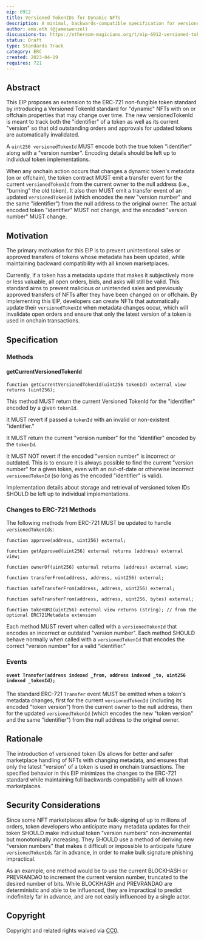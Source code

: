 ```yaml
---
eip: 6912
title: Versioned TokenIDs for Dynamic NFTs
description: A minimal, backwards-compatible specification for versioned token IDs for dynamic NFTs.
author: emo.eth (@jameswenzel)
discussions-to: https://ethereum-magicians.org/t/eip-6912-versioned-tokenids-for-dynamic-nfts/13897
status: Draft
type: Standards Track
category: ERC
created: 2023-04-19
requires: 721
---
```


## Abstract
This EIP proposes an extension to the ERC-721 non-fungible token standard by introducing a Versioned TokenId standard for "dynamic" NFTs with on or offchain properties that may change over time. The new versionedTokenId is meant to track both the "identifier" of a token as well as its current "version" so that old outstanding orders and approvals for updated tokens are automatically invalidated.

A `uint256 versionedTokenId` MUST encode both the true token "identifier" along with a "version number". Encoding details should be left up to individual token implementations.

When any onchain action occurs that changes a dynamic token's metadata (on or offchain), the token contract MUST emit a transfer event for the current `versionedTokenId` from the current owner to the null address (i.e., "burning" the old token). It also then MUST emit a transfer event of an updated `versionedTokenId` (which encodes the new "version number" and the same "identifier") from the null address to the original owner. The actual encoded token "identifier" MUST not change, and the encoded "version number" MUST change.

## Motivation
The primary motivation for this EIP is to prevent unintentional sales or approved transfers of tokens whose metadata has been updated, while maintaining backward compatibility with all known marketplaces. 

Currently, if a token has a metadata update that makes it subjectively more or less valuable, all open orders, bids, and asks will still be valid. This standard aims to prevent malicious or unintended sales and previously approved transfers of NFTs after they have been changed on or offchain. By implementing this EIP, developers can create NFTs that automatically update their `versionedTokenId` when metadata changes occur, which will invalidate open orders and ensure that only the latest version of a token is used in onchain transactions.

## Specification

### Methods

#### getCurrentVersionedTokenId

```solidity
function getCurrentVersionedTokenId(uint256 tokenId) external view returns (uint256);
```

This method MUST return the current Versioned TokenId for the "identifier" encoded by a given `tokenId`. 

It MUST revert if passed a `tokenId` with an invalid or non-existent "identifier." 

It MUST return the current "version number" for the "identifier" encoded by the `tokenId`.

It MUST NOT revert if the encoded "version number" is incorrect or outdated. This is to ensure it is always possible to find the current "version number" for a given token, even with an out-of-date or otherwise incorrect `versionedTokenId` (so long as the encoded "identifier" is valid).

Implementation details about storage and retrieval of versioned token IDs SHOULD be left up to individual implementations.


### Changes to ERC-721 Methods
The following methods from ERC-721 MUST be updated to handle `versionedTokenIds`:

```solidity
function approve(address, uint256) external;

function getApproved(uint256) external returns (address) external view;

function ownerOf(uint256) external returns (address) external view;

function transferFrom(address, address, uint256) external;

function safeTransferFrom(address, address, uint256) external;

function safeTransferFrom(address, address, uint256, bytes) external;

function tokenURI(uint256) external view returns (string); // from the optional ERC721Metadata extension
```

Each method MUST revert when called with a `versionedTokenId` that encodes an incorrect or outdated "version number". Each method SHOULD behave normally when called with a `versionedTokenId` that encodes the correct "version number" for a valid "identifier."


### Events

#### `event Transfer(address indexed _from, address indexed _to, uint256 indexed _tokenId);`

The standard ERC-721 `Transfer` event MUST be emitted when a token's metadata changes, first for the current `versionedTokenId` (including its encoded "token version") from the current owner to the null address, then for the updated `versionedTokenId` (which encodes the new "token version" and the same "identifier") from the null address to the original owner.



## Rationale

The introduction of versioned token IDs allows for better and safer marketplace handling of NFTs with changing metadata, and ensures that only the latest "version" of a token is used in onchain transactions. The specified behavior in this EIP minimizes the changes to the ERC-721 standard while maintaining full backwards compatibility with all known marketplaces.

## Security Considerations


Since some NFT marketplaces allow for bulk-signing of up to millions of orders, token developers who anticipate many metadata updates for their token SHOULD make individual token "version numbers" non-incremental but monotonically increasing. They SHOULD use a method of deriving new "version numbers" that makes it difficult or impossible to anticipate future `versionedTokenIds` far in advance, in order to make bulk signature phishing impractical. 

As an example, one method would be to use the current BLOCKHASH or PREVRANDAO to increment the current version number, truncated to the desired number of bits. While BLOCKHASH and PREVRANDAO are deterministic and able to be influenced, they are impractical to predict indefinitely far in advance, and are not easily influenced by a single actor.


## Copyright

Copyright and related rights waived via [CC0](../LICENSE.md).
